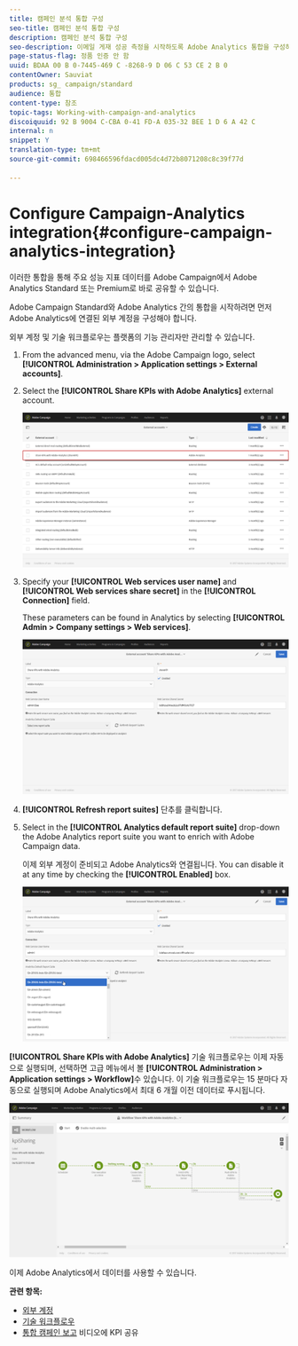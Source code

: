 ```yaml
---
title: 캠페인 분석 통합 구성
seo-title: 캠페인 분석 통합 구성
description: 캠페인 분석 통합 구성
seo-description: 이메일 게재 성공 측정을 시작하도록 Adobe Analytics 통합을 구성하는 방법을 알아봅니다.
page-status-flag: 정품 인증 안 함
uuid: BDAA 00 B 0-7445-469 C -8268-9 D 06 C 53 CE 2 B 0
contentOwner: Sauviat
products: sg_ campaign/standard
audience: 통합
content-type: 참조
topic-tags: Working-with-campaign-and-analytics
discoiquuid: 92 B 9004 C-CBA 0-41 FD-A 035-32 BEE 1 D 6 A 42 C
internal: n
snippet: Y
translation-type: tm+mt
source-git-commit: 698466596fdacd005dc4d72b8071208c8c39f77d

---
```



# Configure Campaign-Analytics integration{#configure-campaign-analytics-integration}

이러한 통합을 통해 주요 성능 지표 데이터를 Adobe Campaign에서 Adobe Analytics Standard 또는 Premium로 바로 공유할 수 있습니다.

Adobe Campaign Standard와 Adobe Analytics 간의 통합을 시작하려면 먼저 Adobe Analytics에 연결된 외부 계정을 구성해야 합니다.

외부 계정 및 기술 워크플로우는 플랫폼의 기능 관리자만 관리할 수 있습니다.

1. From the advanced menu, via the Adobe Campaign logo, select **[!UICONTROL Administration > Application settings > External accounts]**.
1. Select the **[!UICONTROL Share KPIs with Adobe Analytics]** external account.

   ![](assets/analytics_2.png)

1. Specify your **[!UICONTROL Web services user name]** and **[!UICONTROL Web services share secret]** in the **[!UICONTROL Connection]** field.

   These parameters can be found in Analytics by selecting **[!UICONTROL Admin > Company settings > Web services]**.

   ![](assets/analytics_1.png)

1. **[!UICONTROL Refresh report suites]** 단추를 클릭합니다.
1. Select in the **[!UICONTROL Analytics default report suite]** drop-down the Adobe Analytics report suite you want to enrich with Adobe Campaign data.

   이제 외부 계정이 준비되고 Adobe Analytics와 연결됩니다. You can disable it at any time by checking the **[!UICONTROL Enabled]** box.

   ![](assets/analytics.png)

**[!UICONTROL Share KPIs with Adobe Analytics]** 기술 워크플로우는 이제 자동으로 실행되며, 선택하면 고급 메뉴에서 볼 **[!UICONTROL Administration > Application settings > Workflow]**&#x200B;수 있습니다. 이 기술 워크플로우는 15 분마다 자동으로 실행되며 Adobe Analytics에서 최대 6 개월 이전 데이터로 푸시됩니다.

![](assets/analytics_3.png)

이제 Adobe Analytics에서 데이터를 사용할 수 있습니다.

**관련 항목:**

* [외부 계정](../../administration/using/external-accounts.md)
* [기술 워크플로우](../../administration/using/technical-workflows.md)
* [통합 캠페인 보고](https://helpx.adobe.com/marketing-cloud/how-to/email-marketing.html) 비디오에 KPI 공유

